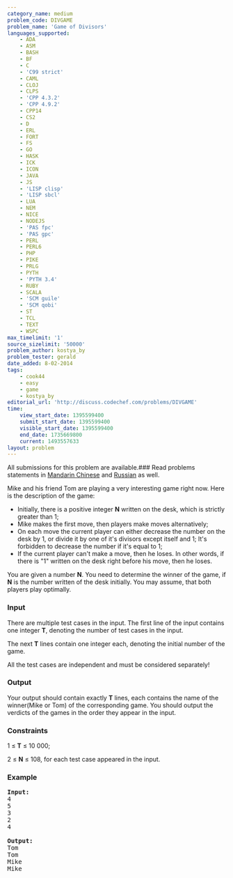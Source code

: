 ```yaml
---
category_name: medium
problem_code: DIVGAME
problem_name: 'Game of Divisors'
languages_supported:
    - ADA
    - ASM
    - BASH
    - BF
    - C
    - 'C99 strict'
    - CAML
    - CLOJ
    - CLPS
    - 'CPP 4.3.2'
    - 'CPP 4.9.2'
    - CPP14
    - CS2
    - D
    - ERL
    - FORT
    - FS
    - GO
    - HASK
    - ICK
    - ICON
    - JAVA
    - JS
    - 'LISP clisp'
    - 'LISP sbcl'
    - LUA
    - NEM
    - NICE
    - NODEJS
    - 'PAS fpc'
    - 'PAS gpc'
    - PERL
    - PERL6
    - PHP
    - PIKE
    - PRLG
    - PYTH
    - 'PYTH 3.4'
    - RUBY
    - SCALA
    - 'SCM guile'
    - 'SCM qobi'
    - ST
    - TCL
    - TEXT
    - WSPC
max_timelimit: '1'
source_sizelimit: '50000'
problem_author: kostya_by
problem_tester: gerald
date_added: 8-02-2014
tags:
    - cook44
    - easy
    - game
    - kostya_by
editorial_url: 'http://discuss.codechef.com/problems/DIVGAME'
time:
    view_start_date: 1395599400
    submit_start_date: 1395599400
    visible_start_date: 1395599400
    end_date: 1735669800
    current: 1493557633
layout: problem
---
```

All submissions for this problem are available.###  Read problems statements in [Mandarin Chinese](http://www.codechef.com/download/translated/COOK44/mandarin/DIVGAME.pdf) and [Russian](http://www.codechef.com/download/translated/COOK44/russian/DIVGAME.pdf) as well.

Mike and his friend Tom are playing a very interesting game right now. Here is the description of the game:

- Initially, there is a positive integer **N** written on the desk, which is strictly greater than 1;
- Mike makes the first move, then players make moves alternatively;
- On each move the current player can either decrease the number on the desk by 1, or divide it by one of it's divisors except itself and 1; It's forbidden to decrease the number if it's equal to 1;
- If the current player can't make a move, then he loses. In other words, if there is "1" written on the desk right before his move, then he loses.

You are given a number **N**. You need to determine the winner of the game, if **N** is the number written of the desk initially. You may assume, that both players play optimally.

### Input

There are multiple test cases in the input. The first line of the input contains one integer **T**, denoting the number of test cases in the input.

The next **T** lines contain one integer each, denoting the initial number of the game.

All the test cases are independent and must be considered separately!

### Output

Your output should contain exactly **T** lines, each contains the name of the winner(Mike or Tom) of the corresponding game. You should output the verdicts of the games in the order they appear in the input.

### Constraints

1 ≤ **T** ≤ 10 000;

2 ≤ **N** ≤ 108, for each test case appeared in the input.

### Example

<pre><b>Input:</b>
4 
5 
3 
2 
4

<b>Output:</b>
Tom
Tom
Mike
Mike
</pre>